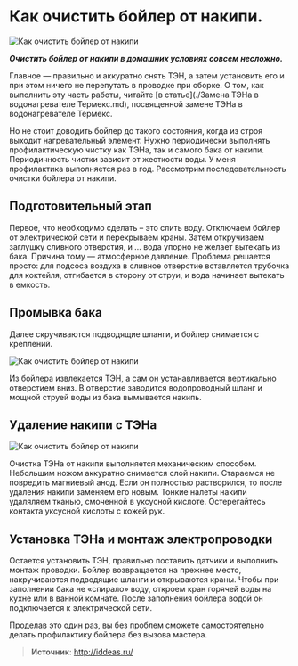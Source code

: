 # Как очистить бойлер от накипи.

![Как очистить бойлер от накипи](/images/Village/obn.jpg 'Как очистить бойлер от накипи')

_**Очистить бойлер от накипи в домашних условиях совсем несложно.**_

Главное — правильно и аккуратно снять ТЭН, а затем установить его и при этом ничего не перепутать в проводке при сборке. О том, как выполнить эту часть работы, читайте [в статье](./Замена ТЭНа в водонагревателе Термекс.md), посвященной замене ТЭНа в водонагревателе Термекс.

Но не стоит доводить бойлер до такого состояния, когда из строя выходит нагревательный элемент. Нужно периодически выполнять профилактическую чистку как ТЭНа, так и самого бака от накипи. Периодичность чистки зависит от жесткости воды. У меня профилактика выполняется раз в год. Рассмотрим последовательность очистки бойлера от накипи.

## Подготовительный этап

Первое, что необходимо сделать – это слить воду. Отключаем бойлер от электрической сети и перекрываем краны. Затем откручиваем заглушку сливного отверстия, и … вода упорно не желает вытекать из бака. Причина тому — атмосферное давление. Проблема решается просто: для подсоса воздуха в сливное отверстие вставляется трубочка для коктейля, отгибается в сторону от струи, и вода начинает вытекать в емкость.

## Промывка бака

Далее скручиваются подводящие шланги, и бойлер снимается с креплений.

![Как очистить бойлер от накипи](/images/Village/obn_01.jpg 'Как очистить бойлер от накипи')

Из бойлера извлекается ТЭН, а сам он устанавливается вертикально отверстием вниз. В отверстие заводится водопроводный шланг и мощной струей воды из бака вымывается накипь.

## Удаление накипи с ТЭНа

![Как очистить бойлер от накипи](/images/Village/obn_02.jpg 'Как очистить бойлер от накипи')

Очистка ТЭНа от накипи выполняется механическим способом. Небольшим ножом аккуратно снимается слой накипи. Стараемся не повредить магниевый анод. Если он полностью растворился, то после удаления накипи заменяем его новым. Тонкие налеты накипи удаляляем тканью, смоченной в уксусной кислоте. Остерегайтесь контакта уксусной кислоты с кожей рук.

## Установка ТЭНа и монтаж электропроводки

Остается установить ТЭН, правильно поставить датчики и выполнить монтаж проводки. Бойлер возвращается на прежнее место, накручиваются подводящие шланги и открываются краны. Чтобы при заполнении бака не «спирало» воду, откроем кран горячей воды на кухне или в ванной комнате. После заполнения бойлера водой он подключается к электрической сети.

Проделав это один раз, вы без проблем сможете самостоятельно делать профилактику бойлера без вызова мастера.

> **Источник**: http://iddeas.ru/
